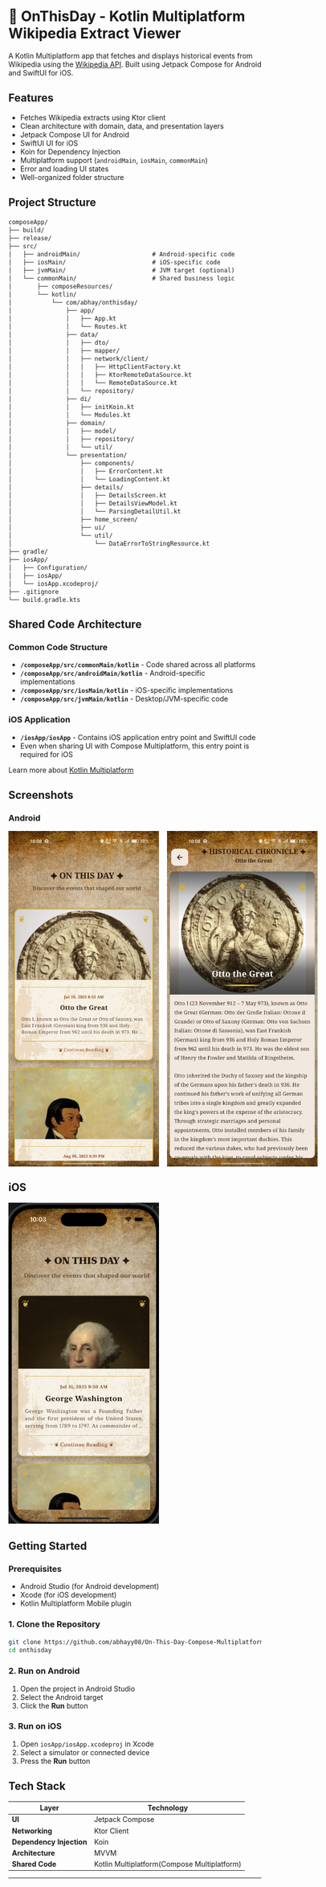 # 📅 OnThisDay - Kotlin Multiplatform Wikipedia Extract Viewer

A Kotlin Multiplatform app that fetches and displays historical events from Wikipedia using the [Wikipedia API](https://en.wikipedia.org/w/api.php). Built using Jetpack Compose for Android and SwiftUI for iOS.

## Features

-  Fetches Wikipedia extracts using Ktor client
-  Clean architecture with domain, data, and presentation layers
-  Jetpack Compose UI for Android
-  SwiftUI UI for iOS
-  Koin for Dependency Injection
-  Multiplatform support (`androidMain`, `iosMain`, `commonMain`)
-  Error and loading UI states
-  Well-organized folder structure

## Project Structure

```
composeApp/
├── build/
├── release/
├── src/
│   ├── androidMain/                    # Android-specific code
│   ├── iosMain/                        # iOS-specific code
│   ├── jvmMain/                        # JVM target (optional)
│   └── commonMain/                     # Shared business logic
│       ├── composeResources/
│       └── kotlin/
│           └── com/abhay/onthisday/
│               ├── app/
│               │   ├── App.kt
│               │   └── Routes.kt
│               ├── data/
│               │   ├── dto/
│               │   ├── mapper/
│               │   ├── network/client/
│               │   │   ├── HttpClientFactory.kt
│               │   │   ├── KtorRemoteDataSource.kt
│               │   │   └── RemoteDataSource.kt
│               │   └── repository/
│               ├── di/
│               │   ├── initKoin.kt
│               │   └── Modules.kt
│               ├── domain/
│               │   ├── model/
│               │   ├── repository/
│               │   └── util/
│               └── presentation/
│                   ├── components/
│                   │   ├── ErrorContent.kt
│                   │   └── LoadingContent.kt
│                   ├── details/
│                   │   ├── DetailsScreen.kt
│                   │   ├── DetailsViewModel.kt
│                   │   └── ParsingDetailUtil.kt
│                   ├── home_screen/
│                   ├── ui/
│                   └── util/
│                       └── DataErrorToStringResource.kt
├── gradle/
├── iosApp/
│   ├── Configuration/
│   ├── iosApp/
│   └── iosApp.xcodeproj/
├── .gitignore
└── build.gradle.kts
```

## Shared Code Architecture

### Common Code Structure

-  **`/composeApp/src/commonMain/kotlin`** - Code shared across all platforms
-  **`/composeApp/src/androidMain/kotlin`** - Android-specific implementations
-  **`/composeApp/src/iosMain/kotlin`** - iOS-specific implementations
-  **`/composeApp/src/jvmMain/kotlin`** - Desktop/JVM-specific code

### iOS Application

-  **`/iosApp/iosApp`** - Contains iOS application entry point and SwiftUI code
-  Even when sharing UI with Compose Multiplatform, this entry point is required for iOS

Learn more about [Kotlin Multiplatform](https://www.jetbrains.com/help/kotlin-multiplatform-dev/get-started.html)

## Screenshots

### Android

<div style="display: flex; gap: 16px;">
  <img src="./screenshots/android-1.jpg" alt="Android Screenshot 1" width="300"/>
  <img src="./screenshots/android-2.jpg" alt="Android Screenshot 2" width="300"/>
</div>


## iOS
<img src="./screenshots/ios.png" alt="iOS Screenshot" width="300"/>

## Getting Started

### Prerequisites

-  Android Studio (for Android development)
-  Xcode (for iOS development)
-  Kotlin Multiplatform Mobile plugin

### 1. Clone the Repository

```bash
git clone https://github.com/abhayy08/On-This-Day-Compose-Multiplatform-.git
cd onthisday
```

### 2. Run on Android

1. Open the project in Android Studio
2. Select the Android target
3. Click the **Run** button

### 3. Run on iOS

1. Open `iosApp/iosApp.xcodeproj` in Xcode
2. Select a simulator or connected device
3. Press the **Run** button

## Tech Stack

| Layer                    | Technology                                  |
| ------------------------ | ------------------------------------------- |
| **UI**                   | Jetpack Compose                             |
| **Networking**           | Ktor Client                                 |
| **Dependency Injection** | Koin                                        |
| **Architecture**         | MVVM                                        |
| **Shared Code**          | Kotlin Multiplatform(Compose Multiplatform) |

---
